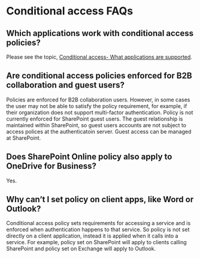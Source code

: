 <properties
	pageTitle="Conditional access FAQs | Microsoft Azure"
	description="Frequently asked questions about conditional access "
	services="active-directory"
	documentationCenter=""
	authors="femila"
	manager="swadhwa"
	editor=""/>

<tags
	ms.service="active-directory"
	ms.workload="identity"
	ms.tgt_pltfrm="na"
	ms.devlang="na"
	ms.topic="article"
	ms.date="06/23/2016"
	ms.author="femila"/>

# Conditional access FAQs

## Which applications work with conditional access policies?
Please see the topic, [Conditional access- What applications are supported](active-directory-conditional-access-supported-apps.md).

## Are conditional access policies enforced for B2B collaboration and guest users?
Policies are enforced for B2B collaboration users. However, in some cases the user may not be able to satisfy the policy requirement, for example, if their organization does not support multi-factor authentication. Policy is not currently enforced for SharePoint guest users. The guest relationship is maintained within SharePoint, so guest users accounts are not subject to access polices at the authenticatoin server. Guest access can be managed at SharePoint.

## Does SharePoint Online policy also apply to OneDrive for Business?
Yes.
 
## Why can’t I set policy on client apps, like Word or Outlook?
Conditional access policy sets requirements for accessing a service and is enforced when authentication happens to that service. So policy is not set directly on a client application, instead it is applied when it calls into a service. For example, policy set on SharePoint will apply to clients calling SharePoint and policy set on Exchange will apply to Outlook.


